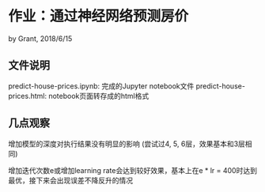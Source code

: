 # 作业：通过神经网络预测房价
by Grant, 2018/6/15

## 文件说明
predict-house-prices.ipynb: 完成的Jupyter notebook文件
predict-house-prices.html: notebook页面转存成的html格式

## 几点观察
增加模型的深度对执行结果没有明显的影响
(尝试过4, 5, 6层，效果基本和3层相同)

增加迭代次数e或增加learning rate会达到较好效果，基本上在e * lr = 400时达到最优，接下来会出现误差不降反升的情况


